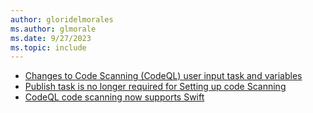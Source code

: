 ```yaml
---
author: gloridelmorales
ms.author: glmorale
ms.date: 9/27/2023
ms.topic: include
---
```


- [Changes to Code Scanning (CodeQL) user input task and variables](#changes-to-code-scanning-codeql-user-input-task-and-variables) 
- [Publish task is no longer required for Setting up code Scanning](#publish-task-is-no-longer-required-for-setting-up-code-scanning)
- [CodeQL code scanning now supports Swift](#codeql-code-scanning-now-supports-swift)

